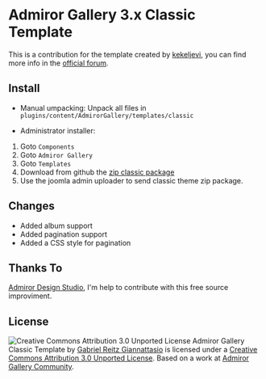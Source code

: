 Admiror Gallery 3.x Classic Template
====================================

This is a contribution for the template created by [kekeljevi](http://www.vasiljevski.com/forum/memberlist.php?mode=viewprofile&u=53), you can find more info in the [official forum](http://www.vasiljevski.com/forum/viewtopic.php?f=19&t=330).

Install
-------

* Manual umpacking:
Unpack all files in `plugins/content/AdmirorGallery/templates/classic`

* Administrator installer:
1. Goto `Components`
2. Goto `Admiror Gallery`
3. Goto `Templates`
4. Download from github the [zip classic package](https://github.com/gartz/Admiror-Gallery-Classic-Template/zipball/master)
5. Use the joomla admin uploader to send classic theme zip package.

Changes
-------

* Added album support
* Added pagination support
* Added a CSS style for pagination

Thanks To
---------

[Admiror Design Studio](http://www.admiror-design-studio.com/), I'm help to contribute with this free source improviment.

License
-------

![Creative Commons Attribution 3.0 Unported License](http://i.creativecommons.org/l/by/3.0/88x31.png)
Admiror Gallery Classic Template by [Gabriel Reitz Giannattasio](https://github.com/gartz) is licensed under a [Creative Commons Attribution 3.0 Unported License](http://creativecommons.org/licenses/by/3.0/).
Based on a work at [Admiror Gallery Community](http://www.vasiljevski.com/forum/viewtopic.php?f=19&t=330).
